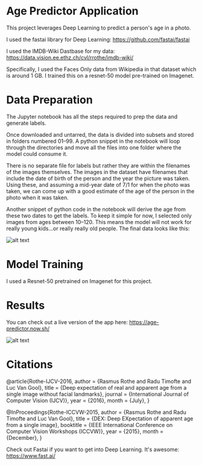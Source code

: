 # Age Predictor Application

This project leverages Deep Learning to predict a person's age in a photo.

I used the fastai library for Deep Learning: https://github.com/fastai/fastai

I used the IMDB-Wiki Dastbase for my data: https://data.vision.ee.ethz.ch/cvl/rrothe/imdb-wiki/

Specifically, I used the Faces Only data from Wikipedia in that dataset which is around 1 GB. I trained this on a resnet-50 model pre-trained on Imagenet.

# Data Preparation

The Jupyter notebook has all the steps required to prep the data and generate labels.

Once downloaded and untarred, the data is divided into subsets and stored in folders numbered 01–99. A python snippet in the notebook will loop through the directories and move all the files into one folder where the model could consume it.

There is no separate file for labels but rather they are within the filenames of the images themselves. The images in the dataset have filenames that include the date of birth of the person and the year the picture was taken. Using these, and assuming a mid-year date of 7/1 for when the photo was taken, we can come up with a good estimate of the age of the person in the photo when it was taken.

Another snippet of python code in the notebook will derive the age from these two dates to get the labels. To keep it simple for now, I selected only images from ages between 10–120. This means the model will not work for really young kids…or really really old people. The final data looks like this:

![alt text](https://github.com/btahir/age-detector/blob/master/data_batch.jpg)

# Model Training

I used a Resnet-50 pretrained on Imagenet for this project.

# Results

You can check out a live version of the app here: https://age-predictor.now.sh/

![alt text](https://github.com/btahir/age-detector/blob/master/example-photo.jpg)


# Citations

@article{Rothe-IJCV-2016,
  author = {Rasmus Rothe and Radu Timofte and Luc Van Gool},
  title = {Deep expectation of real and apparent age from a single image without facial landmarks},
  journal = {International Journal of Computer Vision (IJCV)},
  year = {2016},
  month = {July},
}

@InProceedings{Rothe-ICCVW-2015,
  author = {Rasmus Rothe and Radu Timofte and Luc Van Gool},
  title = {DEX: Deep EXpectation of apparent age from a single image},
  booktitle = {IEEE International Conference on Computer Vision Workshops (ICCVW)},
  year = {2015},
  month = {December},
}

Check out Fastai if you want to get into Deep Learning. It's awesome: https://www.fast.ai/



